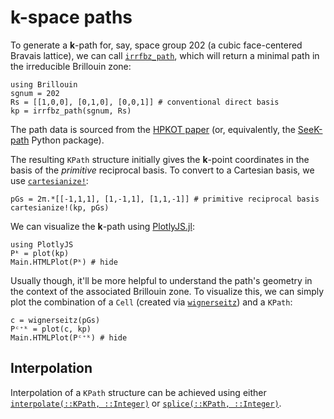 # **k**-space paths

To generate a **k**-path for, say, space group 202 (a cubic face-centered Bravais lattice), we can call [`irrfbz_path`](@ref), which will return a minimal path in the irreducible Brillouin zone:
```@example kpath
using Brillouin
sgnum = 202
Rs = [[1,0,0], [0,1,0], [0,0,1]] # conventional direct basis
kp = irrfbz_path(sgnum, Rs)
```
The path data is sourced from the [HPKOT paper](http://dx.doi.org/10.1016/j.commatsci.2016.10.015) (or, equivalently, the [SeeK-path](https://github.com/giovannipizzi/seekpath) Python package).

The resulting `KPath` structure initially gives the **k**-point coordinates in the basis of the *primitive* reciprocal basis. To convert to a Cartesian basis, we use [`cartesianize!`](@ref):
```@example kpath
pGs = 2π.*[[-1,1,1], [1,-1,1], [1,1,-1]] # primitive reciprocal basis
cartesianize!(kp, pGs)
```
We can visualize the **k**-path using [PlotlyJS.jl](https://github.com/JuliaPlots/PlotlyJS.jl):
```@example kpath
using PlotlyJS
Pᵏ = plot(kp)
Main.HTMLPlot(Pᵏ) # hide
```

Usually though, it'll be more helpful to understand the path's geometry in the context of the associated Brillouin zone. To visualize this, we can simply plot the combination of a `Cell` (created via [`wignerseitz`](@ref)) and a `KPath`:
```@example kpath
c = wignerseitz(pGs)
Pᶜ⁺ᵏ = plot(c, kp)
Main.HTMLPlot(Pᶜ⁺ᵏ) # hide
```

## Interpolation
Interpolation of a `KPath` structure can be achieved using either [`interpolate(::KPath, ::Integer)`](@ref) or [`splice(::KPath, ::Integer)`](@ref).